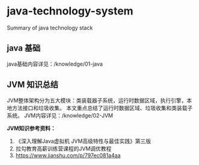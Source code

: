 # java-technology-system
Summary of java technology stack




## java 基础
java基础内容详见：/knowledge/01-java
## JVM 知识总结
JVM整体架构分为五大模块：类装载器子系统，运行时数据区域，执行引擎，本地方法接口和垃圾收集。
本文重点总结了运行时数据区域、垃圾收集和类装载子系统。
JVM内容详见：/knowledge/02-JVM

**JVM知识参考资料：**
1. 《深入理解Java虚拟机 JVM高级特性与最佳实践》第三版
2. 拉勾教育高薪训练营课程的JVM调优教程
3. https://www.jianshu.com/p/797ec081a4aa

